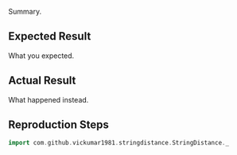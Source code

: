 Summary.

## Expected Result

What you expected.

## Actual Result

What happened instead.

## Reproduction Steps

```scala
import com.github.vickumar1981.stringdistance.StringDistance._

```

